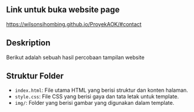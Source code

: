 ## Link untuk buka website page
https://wilsonsihombing.github.io/ProyekAOK/#contact

## Deskription
Berikut adalah sebuah hasil percobaan tampilan website



## Struktur Folder

- `index.html`: File utama HTML yang berisi struktur dan konten halaman.
- `style.css`: File CSS yang berisi gaya dan tata letak untuk template.
- `img/`: Folder yang berisi gambar yang digunakan dalam template.




